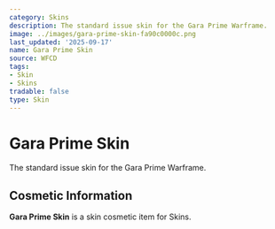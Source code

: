 ```yaml
---
category: Skins
description: The standard issue skin for the Gara Prime Warframe.
image: ../images/gara-prime-skin-fa90c0000c.png
last_updated: '2025-09-17'
name: Gara Prime Skin
source: WFCD
tags:
- Skin
- Skins
tradable: false
type: Skin
---
```


# Gara Prime Skin

The standard issue skin for the Gara Prime Warframe.

## Cosmetic Information

**Gara Prime Skin** is a skin cosmetic item for Skins.

